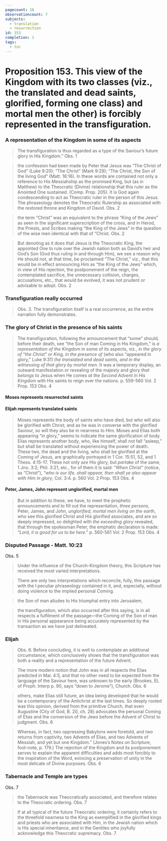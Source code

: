 ```yaml
---
pagecount: 16
observationcount: 7
subjects:
  - translation
  - resurrection
id: 153
completion: 1
tags:
  - toc
---
```

# Proposition 153. This view of the Kingdom with its two classes (viz., the translated and dead saints, glorified, forming one class) and mortal men the other) is forcibly represented in the transfiguration.
### A representation of the Kingdom in some of its aspects
>The transfiguration is thus regarded as a type of the Saviour’s future glory in His Kingdom.”
>Obs. 1

>the confession had been made by Peter that Jesus was “The Christ of God” (Luke 9:20); “The Christ” (Mark 9:29); “The Christ, the Son of the living God” (Matt. 16:16). In these words are contained not only a reference to His Messiahship as the promised King, but (as in Matthew) to the Theocratic (Divine) relationship that this ruler as the Anointed One sustained. (Comp. Prop. 205). It is God again condescending to act as Theocratic ruler in the person of this Jesus. The phraseology denotes the Theocratic Rulership as associated with the restored throne and Kingdom of David.
>Obs. 2

>the term “Christ” was an equivalent to the phrase “King of the Jews” as seen in the significant superscription of the cross, and in Herod, the Priests, and Scribes making “the King of the Jews” in the question of the wise men identical with that of “Christ.
>Obs. 2

>But denoting as it does that Jesus is the Theocratic King, the appointed One to rule over the Jewish nation both as David’s heir and God’s Son (God thus ruling in and through Him), we see a reason why He should not, at that time, be proclaimed “The Christ,” viz., that this would be in effect announcing Him as “the King of the Jews” which, in view of His rejection, the postponement of the reign, the contemplated sacrifice, the unnecessary collision, charges, accusations, etc., that would be evolved, it was not prudent or advisable to adopt.
>Obs. 2
### Transfiguration really occurred
>Obs. 3. The transfiguration itself is a real occurrence, as the entire narration fully demonstrates.
### The glory of Christ in the presence of his saints
>The transfiguration, following the announcement that “some” should, before their death, see “the Son of man Coming in His Kingdom,” is *a representation of the Kingdom* in some of its aspects, viz., *in the glory of* “*the Christ*” *or King, in the presence of* (who also “appeared in glory,” Luke 9:31) *the translated and dead saints, and in the witnessing of that glory by mortal men*. It was a temporary display, an outward manifestation or revealing of the majesty and glory *that belongs* to Jesus when He comes *at the Second Advent in His Kingdom* with His saints to reign over the nations.
>p. 559-560 Vol. 2 Prop. 153 Obs. 4

#### Moses represents resurrected saints
#### Elijah represents translated saints

>Moses represents the body of saints who have died, but who will also be glorified with Christ; and as he was in converse with the glorified Saviour, so will they also be in nearness to Him. Moses and Elias both appearing “in glory,” seems to indicate the same glorification of body. Elias represents another body, who, like himself, shall not fall “asleep,” but shall be translated without experiencing the power of death. These two, the dead and the living, who shall be glorified at the Coming of Jesus, are graphically portrayed in 1 Cor. 15:51, 52, and 1 Thess. 4:15-17. These not only *see* His glory, but *partake* of the same, 1 Jno. 3:2; Phil. 3:21, etc., for of them it is said: “*When Christ*” (notice, as “Christ”), “*who is our life, shall appear, then shall ye also appear with Him in glory*, Col. 3:4.
>p. 560 Vol. 2 Prop. 153 Obs. 4

#### Peter, James, John represent unglorified, mortal men

>But in addition to these, we have, to meet the prophetic announcements and to fill out the representation, *three persons*, Peter, James, and John, *unglorified, mortal men living on the earth*, who see this glorified Christ and His glorified associates, and are so deeply impressed, so delighted with *the exceeding glory* revealed, that through the spokesman Peter, the emphatic declaration is made: “*Lord, it is good for us to be here*.”
>p. 560-561 Vol. 2 Prop. 153 Obs. 4

### Disputed Passage - Matt. 10:23
Obs. 5
>Under the influence of the Church-Kingdom theory, this Scripture has received the most varied interpretations.

>There are only two interpretations which reconcile, fully, this passage with the I peculiar phraseology contained in it, and, especially, without doing violence to the implied personal Coming.

>the Son of man alludes to His triumphal entry into Jerusalem,

>the transfiguration, which also occurred after this saying, is in all respects a fulfilment of the passage—the Coming of the Son of man in His personal appearance being accurately represented by the transaction as we have just delineated.

### Elijah
>Obs. 6. Before concluding, it is well to contemplate an additional circumstance, which conclusively shows that the transfiguration was both a reality and a representation of the future Advent.

>The more modern notion that John was in all respects the Elias predicted in Mai. 4:5, and that no other need to be expected from the language of the Saviour here, was unknown to the early (Brookes, EL of Proph. Interp p. 90, says “down to Jerome”), Church.
>Obs. 6

>others, make Elias still future, an idea being developed that he would be a contemporary of the Antichrist at the last times. So deeply rooted was this opinion, derived from the primitive Church, that even Augustine (City of God, B. 20, ch. 28) advocates the personal Coming of Elias and the conversion of the Jews before the Advent of Christ to judgment.
>Obs. 6

>Whereas, in fact, two oppressing BabyIons were foretold, and two returns from captivity, two Advents of Elias, and two Advents of Messiah, and yet but one Kingdom.” (Jones’s Notes on Scripture, foot-note, p. 179.) The rejection of the Kingdom and its postponement serves to explain the apparent difficulties and adds most forcibly to the inspiration of the Word, evincing a preservation of unity in the most delicate of Divine purposes.
>Obs. 6

### Tabernacle and Temple are types
Obs. 7
>the Tabernacle was Theocratically associated, and therefore relates to the Theocratic ordering.
>Obs. 7

>If at all typical of the future Theocratic ordering, it certainly refers to the threefold nearness to the King as exemplified in the glorified kings and priests who are associated with Him, in the Jewish nation which is His special inheritance, and in the Gentiles who joyfully acknowledge this Theocratic supremacy.
>Obs. 7








